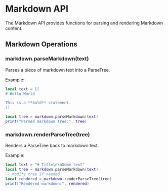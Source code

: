 # Markdown API

The Markdown API provides functions for parsing and rendering Markdown content.

## Markdown Operations

### markdown.parseMarkdown(text)
Parses a piece of markdown text into a ParseTree.

Example:
```lua
local text = [[
# Hello World

This is a **bold** statement.
]]

local tree = markdown.parseMarkdown(text)
print("Parsed markdown tree:", tree)
```

### markdown.renderParseTree(tree)
Renders a ParseTree back to markdown text.

Example:
```lua
local text = "# Title\n\nSome text"
local tree = markdown.parseMarkdown(text)
-- Modify tree if needed
local rendered = markdown.renderParseTree(tree)
print("Rendered markdown:", rendered)
